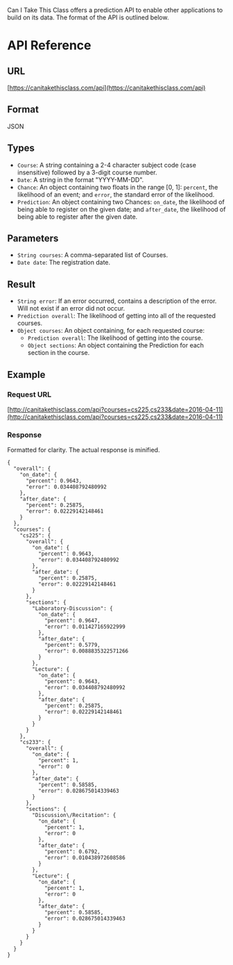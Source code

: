 Can I Take This Class offers a prediction API to enable other applications to build on its data. The format of the API is outlined below.

# API Reference

## URL

[https://canitakethisclass.com/api](https://canitakethisclass.com/api)

## Format

JSON

## Types
* `Course`: A string containing a 2-4 character subject code (case insensitive) followed by a 3-digit course number.
* `Date`: A string in the format "YYYY-MM-DD".
* `Chance`: An object containing two floats in the range [0, 1]: `percent`, the likelihood of an event; and `error`, the standard error of the likelihood.
* `Prediction`: An object containing two Chances: `on_date`, the likelihood of being able to register on the given date; and `after_date`, the likelihood of being able to register after the given date.

## Parameters
* `String courses`: A comma-separated list of Courses.
* `Date date`: The registration date.

## Result
* `String error`: If an error occurred, contains a description of the error. Will not exist if an error did not occur.
* `Prediction overall`: The likelihood of getting into all of the requested courses.
* `Object courses`: An object containing, for each requested course:
    - `Prediction overall`: The likelihood of getting into the course.
    - `Object sections`: An object containing the Prediction for each section in the course.

## Example

### Request URL

[http://canitakethisclass.com/api?courses=cs225,cs233&date=2016-04-11](http://canitakethisclass.com/api?courses=cs225,cs233&date=2016-04-11)

### Response

Formatted for clarity. The actual response is minified.

    {
      "overall": {
        "on_date": {
          "percent": 0.9643,
          "error": 0.034408792480992
        },
        "after_date": {
          "percent": 0.25875,
          "error": 0.02229142148461
        }
      },
      "courses": {
        "cs225": {
          "overall": {
            "on_date": {
              "percent": 0.9643,
              "error": 0.034408792480992
            },
            "after_date": {
              "percent": 0.25875,
              "error": 0.02229142148461
            }
          },
          "sections": {
            "Laboratory-Discussion": {
              "on_date": {
                "percent": 0.9647,
                "error": 0.011427165922999
              },
              "after_date": {
                "percent": 0.5779,
                "error": 0.0088835322571266
              }
            },
            "Lecture": {
              "on_date": {
                "percent": 0.9643,
                "error": 0.034408792480992
              },
              "after_date": {
                "percent": 0.25875,
                "error": 0.02229142148461
              }
            }
          }
        },
        "cs233": {
          "overall": {
            "on_date": {
              "percent": 1,
              "error": 0
            },
            "after_date": {
              "percent": 0.58585,
              "error": 0.028675014339463
            }
          },
          "sections": {
            "Discussion\/Recitation": {
              "on_date": {
                "percent": 1,
                "error": 0
              },
              "after_date": {
                "percent": 0.6792,
                "error": 0.010438972608586
              }
            },
            "Lecture": {
              "on_date": {
                "percent": 1,
                "error": 0
              },
              "after_date": {
                "percent": 0.58585,
                "error": 0.028675014339463
              }
            }
          }
        }
      }
    }
